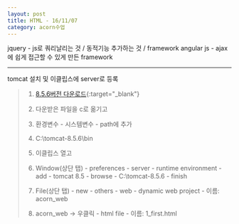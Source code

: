 ```yaml
---
layout: post
title: HTML - 16/11/07
category: acorn수업
---
```


jquery - js로 쿼리날리는 것 / 동적기능 추가하는 것 / framework
angular js - ajax에 쉽게 접근할 수 있게 만든 framework

---

tomcat 설치 및 이클립스에 server로 등록
> 1. [8.5.6버전 다운로드](http://tomcat.apache.org/download-80.cgi){:target="_blank"}  
> 2. 다운받은 파일을 c로 옮기고  
> 3. 환경변수 - 시스템변수 - path에 추가  
> 4. C:\tomcat-8.5.6\bin  
>  
> 5. 이클립스 열고  
> 6. Window(상단 탭) - preferences - server - runtime environment - add - tomcat 8.5 - browse - C:\tomcat-8.5.6 - finish  
> 7. File(상단 탭) - new - others - web - dynamic web project - 이름: acorn_web  
> 8. acorn_web → 우클릭 - html file - 이름: 1_first.html  

